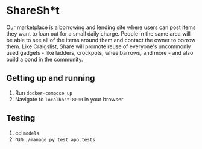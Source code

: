 # ShareSh*t
Our marketplace is a borrowing and lending site where users can post items they want to loan out for a small daily charge. People in the same area will be able to see all of the items around them and contact the owner to borrow them. Like Craigslist, Share will promote reuse of everyone's uncommonly used gadgets - like ladders, crockpots, wheelbarrows, and more - and also build a bond in the community.

## Getting up and running
1. Run `docker-compose up`
2. Navigate to `localhost:8000` in your browser

## Testing
1. cd `models`
2. run `./manage.py test app.tests`